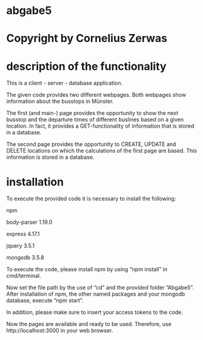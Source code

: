 # abgabe5
# Copyright by Cornelius Zerwas

# description of the functionality
This is a client - server - database application.

The given code provides two different webpages. Both webpages show information about the busstops in Münster.

The first (and main-) page provides the opportunity to show the next busstop and the departure times of different buslines based on a given location. In fact, it provides a GET-functionality of information that is stored in a database.

The second page provides the opportunity to CREATE, UPDATE and DELETE locations on which the calculations of the first page are based. This information is stored in a database.

# installation
To execute the provided code it is necessary to install the following:

npm

body-parser 1.19.0

express 4.17.1

jquery 3.5.1

mongodb 3.5.8

To execute the code, please install npm by using “npm install” in cmd/terminal.

Now set the file path by the use of “cd” and the provided folder “Abgabe5”. After installation of npm, the other named packages and your mongodb database, execute “npm start”. 

In addition, please make sure to insert your access tokens to the code. 

Now the pages are available and ready to be used. Therefore, use http://localhost:3000 in your web browser.
